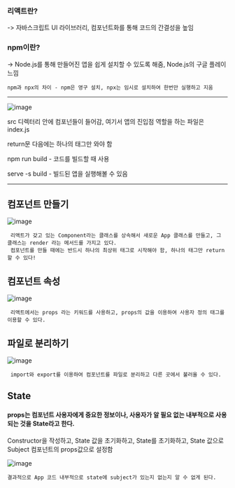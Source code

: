 <h3>리액트란? </h3>

 -> 자바스크립트 UI 라이브러리, 컴포넌트화를 통해 코드의 간결성을 높임

<h3>npm이란?</h3>

-> Node.js를 통해 만들어진 앱을 쉽게 설치할 수 있도록 해줌, Node.js의 구글 플레이 느낌
 
    npm과 npx의 차이 - npm은 영구 설치, npx는 임시로 설치하여 한번만 실행하고 지움
<hr>


![image](https://github.com/kw-chi-community/CHIC_24_React-Front-Study/assets/118340269/a6790027-fdc0-43c6-8267-34af208a4153)


src 디렉터리 안에 컴포넌들이 들어감, 여기서 앱의 진입점 역할을 하는 파일은 index.js

return문 다음에는 하나의 태그만 와야 함

npm run build - 코드를 빌드할 때 사용

serve -s build - 빌드된 앱을 실행해볼 수 있음
<hr>
<h2>컴포넌트 만들기</h2>

![image](https://github.com/kw-chi-community/CHIC_24_React-Front-Study/assets/118340269/40fc13a8-b3d4-483a-8229-1dcbe130a659)

     리액트가 갖고 있는 Component라는 클래스를 상속해서 새로운 App 클래스를 만들고, 그 클래스는 render 라는 메서드를 가지고 있다.
     컴포넌트를 만들 때에는 반드시 하나의 최상위 태그로 시작해야 함, 하나의 태그만 return할 수 있다!

<h2>컴포넌트 속성</h2>

![image](https://github.com/kw-chi-community/CHIC_24_React-Front-Study/assets/118340269/4cbe87c0-f789-4eac-b1e0-1b18fa4bbed1)

     리액트에서는 props 라는 키워드를 사용하고, props의 값을 이용하여 사용자 정의 태그를 이용할 수 있다.

<h2>파일로 분리하기</h2>

![image](https://github.com/kw-chi-community/CHIC_24_React-Front-Study/assets/118340269/0decd528-5c83-4744-b96d-0a218aaf7705)

     import와 export를 이용하여 컴포넌트를 파일로 분리하고 다른 곳에서 불러올 수 있다.

<h2>State</h2>

<h4>props는 컴포넌트 사용자에게 중요한 정보이나, 사용자가 알 필요 없는 내부적으로 사용되는 것을 State라고 한다.</h4>

Constructor을 작성하고, State 값을 초기화하고, State를 초기화하고, State 값으로 Subject 컴포넌트의 props값으로 설정함

![image](https://github.com/kw-chi-community/CHIC_24_React-Front-Study/assets/118340269/2a26ab23-ac7d-413c-b9e6-eb123b2bad3a)

    결과적으로 App 코드 내부적으로 state에 subject가 있는지 없는지 알 수 없게 된다.
